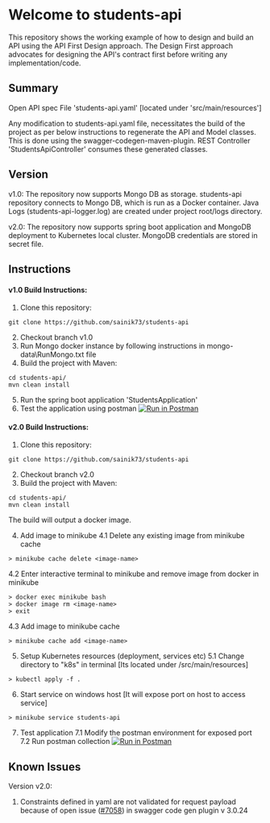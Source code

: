 # Welcome to students-api

This repository shows the working example of how to design and build an API using the API First Design approach.
The Design First approach advocates for designing the API's contract first before writing any implementation/code.

Summary
-----------------
Open API spec File 'students-api.yaml' [located under 'src/main/resources']

Any modification to students-api.yaml file, necessitates the build of the project as per below instructions to
regenerate the API and Model classes. This is done using the swagger-codegen-maven-plugin.
REST Controller 'StudentsApiController' consumes these generated classes.

Version
----------------
v1.0: 
The repository now supports Mongo DB as storage.
students-api repository connects to Mongo DB, which is run as a Docker container.
Java Logs (students-api-logger.log) are created under project root/logs directory. 
 
v2.0:
The repository now supports spring boot application and MongoDB deployment to Kubernetes local cluster.
MongoDB credentials are stored in secret file.
 
Instructions
-----------------
#### v1.0 Build Instructions:
1. Clone this repository:

`git clone https://github.com/sainik73/students-api`

2. Checkout branch v1.0
3. Run Mongo docker instance by following instructions in mongo-data\RunMongo.txt file
4. Build the project with Maven:

```
cd students-api/
mvn clean install
```
5. Run the spring boot application 'StudentsApplication'
6. Test the application using postman [![Run in Postman](https://run.pstmn.io/button.svg)](https://god.postman.co/run-collection/04fec31e35710e9bdb41#?env%5Bstudents-api-local-env%5D=W3sia2V5IjoiYmFzZVVybCIsInZhbHVlIjoibG9jYWxob3N0OjgxODAiLCJlbmFibGVkIjp0cnVlfV0=)

#### v2.0 Build Instructions:
1. Clone this repository:

`git clone https://github.com/sainik73/students-api`

2. Checkout branch v2.0
3. Build the project with Maven:

```
cd students-api/
mvn clean install
```
The build will output a docker image.

4. Add image to minikube
4.1 Delete any existing image from minikube cache
```
> minikube cache delete <image-name>
```
4.2 Enter interactive terminal to minikube and remove image from docker in minikube
```
> docker exec minikube bash
> docker image rm <image-name>
> exit
```
4.3 Add image to minikube cache
```
> minikube cache add <image-name>
```
5. Setup Kubernetes resources (deployment, services etc)
5.1 Change directory to "k8s" in terminal [Its located under <project-root>/src/main/resources]
```
> kubectl apply -f .
```
6. Start service on windows host [It will expose port on host to access service]
```
> minikube service students-api
```
7. Test application 
7.1 Modify the postman environment for exposed port
7.2 Run postman collection [![Run in Postman](https://run.pstmn.io/button.svg)](https://app.getpostman.com/run-collection/04fec31e35710e9bdb41#?env%5Bstudents-api-local-env%5D=W3sia2V5IjoiYmFzZVVybCIsInZhbHVlIjoibG9jYWxob3N0OjgxODAiLCJlbmFibGVkIjp0cnVlLCJ0eXBlIjoidGV4dCJ9XQ==)


Known Issues
-----------------
Version v2.0:
1) Constraints defined in yaml are not validated for request payload because of open issue (<a href= "https://github.com/swagger-api/swagger-codegen/issues/7058">#7058</a>) 
in swagger code gen plugin v 3.0.24
